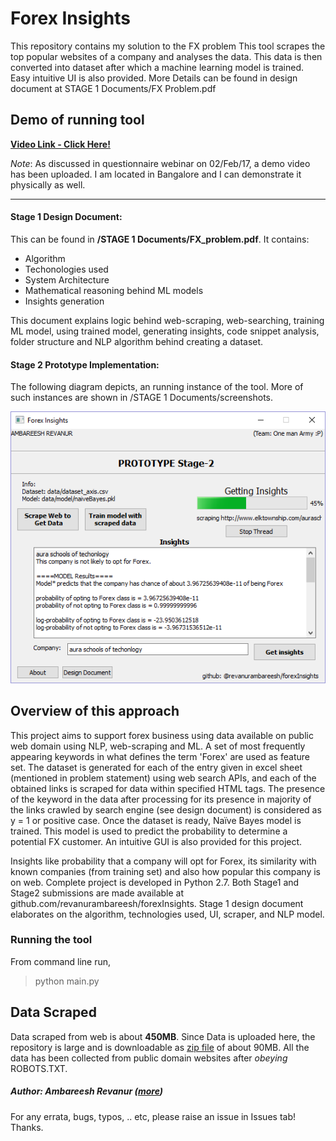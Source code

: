 # Forex Insights
This repository contains my solution to the FX problem
This tool scrapes the top popular websites of a company and analyses the data. This data is then converted into dataset after which a machine learning model is trained. Easy intuitive UI is also provided. More Details can be found in design document at STAGE 1 Documents/FX Problem.pdf

## Demo of running tool  
[**Video Link - Click Here!**](https://ambareesh-r.wistia.com/medias/e9ijxgi9zp)

*Note*: As discussed in questionnaire webinar on 02/Feb/17, a demo video has been uploaded. I am located in Bangalore and I can demonstrate it physically as well. 

-----

#### Stage 1 Design Document:
This can be found in **/STAGE 1 Documents/FX_problem.pdf**. 
It contains:  
* Algorithm
* Techonologies used
* System Architecture
* Mathematical reasoning behind ML models
* Insights generation

This document explains logic behind web-scraping, web-searching, training ML model, using trained model, generating insights, code snippet analysis, folder structure and NLP algorithm behind creating a dataset.

#### Stage 2 Prototype Implementation:
The following diagram depicts, an running instance of the tool. More of such instances are shown in /STAGE 1 Documents/screenshots.  

![This image shows tool generating insights for a company](https://github.com/revanurambareesh/forexInsights/blob/master/STAGE%201%20document/screenshots/Insights/generating%20insights.png)


## Overview of this approach
This project aims to support forex business using data available on public web domain using NLP, web-scraping and ML. A set of most frequently appearing keywords in what defines the term 'Forex' are used as feature set. The dataset is generated for each of the entry given in excel sheet (mentioned in problem statement) using web search APIs, and each of the obtained links is scraped for data within specified HTML tags. The presence of the keyword in the data after processing for its presence in majority of the links crawled by search engine (see design document) is considered as y = 1 or positive case. Once the dataset is ready, Naïve Bayes model is trained. This model is used to predict the probability to determine a potential FX customer. An intuitive GUI is also provided for this project. 

Insights like probability that a company will opt for Forex, its similarity with known companies (from training set) and also how popular this company is on web. Complete project is developed in Python 2.7. Both Stage1 and Stage2 submissions are made available at github.com/revanurambareesh/forexInsights. Stage 1 design document elaborates on the algorithm, technologies used, UI, scraper, and NLP model.

### Running the tool
From command line run,
> python main.py

## Data Scraped
Data scraped from web is about **450MB**. Since Data is uploaded here, the repository is large and is downloadable as [zip file](https://github.com/revanurambareesh/forexInsights/archive/master.zip) of about 90MB.
All the data has been collected from public domain websites after *obeying* ROBOTS.TXT.

##### Author: **Ambareesh Revanur**  ([more](https://in.linkedin.com/in/ambareeshr))
For any errata, bugs, typos, .. etc, please raise an issue in Issues tab! Thanks.